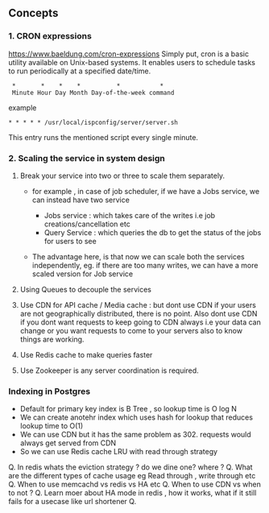 ## Concepts

### 1. CRON expressions
https://www.baeldung.com/cron-expressions
Simply put, cron is a basic utility available on Unix-based systems. It enables users to schedule tasks to run periodically at a specified date/time.
```
 *       *    *    *          *           *
 Minute Hour Day Month Day-of-the-week command
```

example
```
* * * * * /usr/local/ispconfig/server/server.sh
```
This entry runs the mentioned script every single minute.


### 2. Scaling the service in system design

1. Break your service into two or three to scale them separately.
   - for example , in case of job scheduler, if we have a Jobs service, we can instead have two service
       - Jobs service : which takes care of the writes i.e job creations/cancellation etc
       - Query Service : which queries the db to get the status of the jobs for users to see
  
   - The advantage here, is that now we can scale both the services independently, eg. if there are too many writes, we can have a more scaled version for Job service

2. Using Queues to decouple the services
3. Use CDN for API cache / Media cache : but dont use CDN if your users are not geographically distributed, there is no point. Also dont use CDN if you dont want requests to keep going to CDN always i.e your data can change or you want requests to come to your servers also to know things are working.
4. Use Redis cache to make queries faster
5. Use Zookeeper is any server coordination is required.

### Indexing in Postgres
- Default for primary key index is B Tree , so lookup time is O log N
- We can create anotehr index which uses hash for lookup that reduces lookup time to O(1)
- We can use CDN but it has the same problem as 302. requests would always get served from CDN
- So we can use Redis cache  LRU with read through strategy

  

Q. In redis whats the eviction strategy ?  do we dine one? where ?
Q. What are the different types of cache usage eg Read through , write through etc
Q. When to use memcachd vs redis vs HA etc
Q. When to use CDN vs when to not ? 
Q. Learn moer about HA mode in redis , how it works, what if it still fails for a usecase like url shortener
Q.
